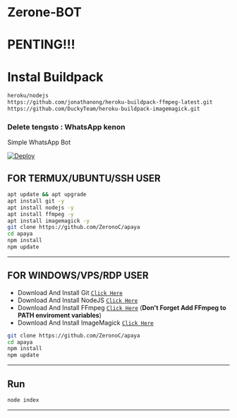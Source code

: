 # Zerone-BOT

# PENTING!!!
# Instal Buildpack
```bash
heroku/nodejs
https://github.com/jonathanong/heroku-buildpack-ffmpeg-latest.git
https://github.com/DuckyTeam/heroku-buildpack-imagemagick.git
```
### Delete tengsto : WhatsApp kenon

Simple WhatsApp Bot

[![Deploy](https://www.herokucdn.com/deploy/button.svg)](https://heroku.com/deploy?template=https://github.com/ZeronoC/apaya)
## FOR TERMUX/UBUNTU/SSH USER

```bash
apt update && apt upgrade
apt install git -y
apt install nodejs -y
apt install ffmpeg -y
apt install imagemagick -y
git clone https://github.com/ZeronoC/apaya
cd apaya
npm install
npm update
```

---------

## FOR WINDOWS/VPS/RDP USER

* Download And Install Git [`Click Here`](https://git-scm.com/downloads)
* Download And Install NodeJS [`Click Here`](https://nodejs.org/en/download)
* Download And Install FFmpeg [`Click Here`](https://ffmpeg.org/download.html) (**Don't Forget Add FFmpeg to PATH enviroment variables**)
* Download And Install ImageMagick [`Click Here`](https://imagemagick.org/script/download.php)

```bash
git clone https://github.com/ZeronoC/apaya
cd apaya
npm install
npm update
```

---------

## Run

```bash
node index
```

---------
